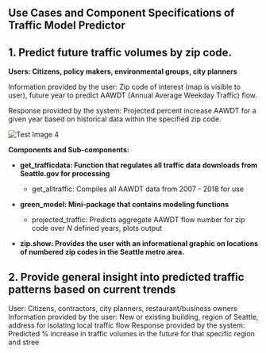## Use Cases and Component Specifications of Traffic Model Predictor ##


## 1. Predict future traffic volumes by zip code. ##

**Users: Citizens, policy makers, environmental groups, city planners** 

Information provided by the user: Zip code of interest (map is visible to user), future year to predict AAWDT (Annual Average Weekday Traffic) flow. 

Response provided by the system: Projected percent increase AAWDT for a given year based on historical data within the specified zip code.
 
![Test Image 4](https://github.com/Greening-Seattle/Prediction/zip_show)

**Components and Sub-components:**
- **get_trafficdata: Function that regulates all traffic data downloads from Seattle.gov for processing**
	- get_alltraffic: Compiles all AAWDT data from 2007 - 2018 for use
- **green_model: Mini-package that contains modeling functions**
	- projected_traffic: Predicts aggregate AAWDT flow number for zip code over _N_ defined years, plots output

- **zip.show: Provides the user with an informational graphic on locations of numbered zip codes in the Seattle metro area.**
 
## 2. Provide general insight into predicted traffic patterns based on current trends ##

User: Citizens, contractors, city planners, restaurant/business owners
Information provided by the user: New or existing building, region of Seattle, address for isolating local traffic flow
Response provided by the system: Predicted % increase in traffic volumes in the future for that specific region and stree
